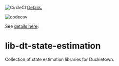 
<!-- Note: there is a "branch" in the url -->

![CircleCI](https://circleci.com/gh/duckietown/lib-dt-state-estimation/tree/ente.svg?style=svg)
[Details.](https://circleci.com/gh/duckietown/lib-dt-state-estimation/tree/ente)

![codecov](https://codecov.io/gh/duckietown/lib-dt-state-estimation/branch/ente/graph/badge.svg)


See [details here](https://codecov.io/gh/duckietown/lib-dt-state-estimation).


# lib-dt-state-estimation

Collection of state estimation libraries for Duckietown. 